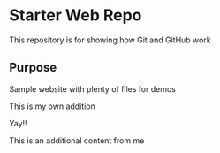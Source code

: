 # Starter Web Repo

This repository is for showing how Git and GitHub work

## Purpose

Sample website with plenty of files for demos

This is my own addition

Yay!!

This is an additional content from me